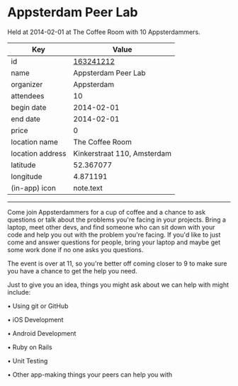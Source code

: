 # Appsterdam Peer Lab
Held at 2014-02-01 at The Coffee Room with 10 Appsterdammers.
        
|Key|Value
|---|---|
|id|[163241212](https://www.meetup.com/appsterdam/events/163241212/)|
|name|Appsterdam Peer Lab|
|organizer|Appsterdam|
|attendees|10|
|begin date|2014-02-01|
|end date|2014-02-01|
|price|0|
|location name|The Coffee Room|
|location address|Kinkerstraat 110, Amsterdam|
|latitude|52.367077|
|longitude|4.871191|
|(in-app) icon|note.text|

---

Come join Appsterdammers for a cup of coffee and a chance to ask questions or talk about the problems you're facing in your projects. Bring a laptop, meet other devs, and find someone who can sit down with your code and help you out with the problem you're facing. If you'd like to just come and answer questions for people, bring your laptop and maybe get some work done if no one asks you questions.

The event is over at 11, so you're better off coming closer to 9 to make sure you have a chance to get the help you need.

Just to give you an idea, things you might ask about we can help with might include:

• Using git or GitHub

• iOS Development

• Android Development

• Ruby on Rails

• Unit Testing

• Other app-making things your peers can help you with


